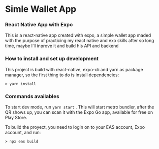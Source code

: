 # Simle Wallet App

### React Native App with Expo

This is a react-native app created with expo, a simple wallet app maded with the purpose of practicing my react native and exo skills after so long time, maybe I'll inprove it and build his API and backend

### How to install and set up development

This project is build with react-native, expo-cli and yarn as package manager, so the first thing to do is install dependencies: 
```
> yarn install

```

### Commands availables

To start dev mode, run `yarn start` . This will start metro bundler, after the QR shows up, you can scan it with the Expo Go app, available for free on Play Store.

To build the proyect, you need to login on to your EAS account, Expo account, and run:
```
> npx eas build

```